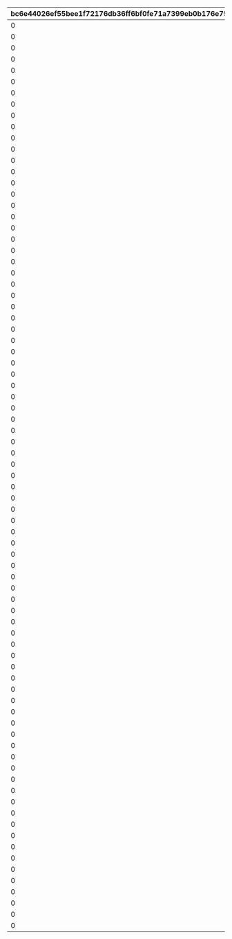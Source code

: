 |bc6e44026ef55bee1f72176db36ff6bf0fe71a7399eb0b176e7508c05b9ceeb8|ca643779a6122002291e5690ac31ac7777009e513b593efceb1c45bd588f0ba3|ee261624c0ab16fbd7938340639bc759f9b49398db5d7bfc3de03e4b992220e7|c9a376e530c65c1282fa701f5acc0c53f1660c2532e3d176fcaaccccbe695e62|ec06dcc926d932601d3aed7bdcf6634726851772a75aa8ecab061674423af2bb|ec99b738f1ac642472c3b65383fdb4a5404cf579b5caf71c31ce09312eaa10b9|14a8c2fdd6f66c714077af2b5b3616a83b3696c9aa930129be239e3f0f01ea6d|25e1cc9f32729e7215d0b5bdb381aba724de51d19a0d5b4d08ca949da21513bb|7c1b4c56f993e4c0b97e90c9a515649c64dc14962189b2bee41debbef0b4e4ec|
| --- | --- | --- | --- | --- | --- | --- | --- | --- |
|0|100111|50|30000|0|0|0|20000|5000|
|0|100112|50|30000|0|0|0|20000|5000|
|0|100113|50|30000|0|0|0|20000|5000|
|0|100121|125|45000|0|0|0|30000|12500|
|0|100122|125|45000|0|0|0|30000|12500|
|0|100123|125|45000|0|0|0|30000|12500|
|0|100131|200|60000|0|0|0|40000|20000|
|0|100132|200|60000|0|0|0|40000|20000|
|0|100133|200|60000|0|0|0|40000|20000|
|0|100211|50|30000|0|0|0|20000|5000|
|0|100212|50|30000|0|0|0|20000|5000|
|0|100213|50|30000|0|0|0|20000|5000|
|0|100221|125|45000|0|0|0|30000|12500|
|0|100222|125|45000|0|0|0|30000|12500|
|0|100223|125|45000|0|0|0|30000|12500|
|0|100231|200|60000|0|0|0|40000|20000|
|0|100232|200|60000|0|0|0|40000|20000|
|0|100233|200|60000|0|0|0|40000|20000|
|0|100311|50|30000|0|0|0|20000|5000|
|0|100312|50|30000|0|0|0|20000|5000|
|0|100313|50|30000|0|0|0|20000|5000|
|0|100321|125|45000|0|0|0|30000|12500|
|0|100322|125|45000|0|0|0|30000|12500|
|0|100323|125|45000|0|0|0|30000|12500|
|0|100331|200|60000|0|0|0|40000|20000|
|0|100332|200|60000|0|0|0|40000|20000|
|0|100333|200|60000|0|0|0|40000|20000|
|0|100411|50|30000|0|0|0|20000|5000|
|0|100412|50|30000|0|0|0|20000|5000|
|0|100413|50|30000|0|0|0|20000|5000|
|0|100421|125|45000|0|0|0|30000|12500|
|0|100422|125|45000|0|0|0|30000|12500|
|0|100423|125|45000|0|0|0|30000|12500|
|0|100431|200|60000|0|0|0|40000|20000|
|0|100432|200|60000|0|0|0|40000|20000|
|0|100433|200|60000|0|0|0|40000|20000|
|0|100511|50|30000|0|0|0|20000|5000|
|0|100512|50|30000|0|0|0|20000|5000|
|0|100513|50|30000|0|0|0|20000|5000|
|0|100521|125|45000|0|0|0|30000|12500|
|0|100522|125|45000|0|0|0|30000|12500|
|0|100523|125|45000|0|0|0|30000|12500|
|0|100531|200|60000|0|0|0|40000|20000|
|0|100532|200|60000|0|0|0|40000|20000|
|0|100533|200|60000|0|0|0|40000|20000|
|0|100611|50|30000|0|0|0|20000|5000|
|0|100612|50|30000|0|0|0|20000|5000|
|0|100613|50|30000|0|0|0|20000|5000|
|0|100621|125|45000|0|0|0|30000|12500|
|0|100622|125|45000|0|0|0|30000|12500|
|0|100623|125|45000|0|0|0|30000|12500|
|0|100631|200|60000|0|0|0|40000|20000|
|0|100632|200|60000|0|0|0|40000|20000|
|0|100633|200|60000|0|0|0|40000|20000|
|0|100711|50|30000|0|0|0|20000|5000|
|0|100712|50|30000|0|0|0|20000|5000|
|0|100713|50|30000|0|0|0|20000|5000|
|0|100721|125|45000|0|0|0|30000|12500|
|0|100722|125|45000|0|0|0|30000|12500|
|0|100723|125|45000|0|0|0|30000|12500|
|0|100731|200|60000|0|0|0|40000|20000|
|0|100732|200|60000|0|0|0|40000|20000|
|0|100733|200|60000|0|0|0|40000|20000|
|0|100811|50|30000|0|0|0|20000|5000|
|0|100812|50|30000|0|0|0|20000|5000|
|0|100813|50|30000|0|0|0|20000|5000|
|0|100821|125|45000|0|0|0|30000|12500|
|0|100822|125|45000|0|0|0|30000|12500|
|0|100823|125|45000|0|0|0|30000|12500|
|0|100831|200|60000|0|0|0|40000|20000|
|0|100832|200|60000|0|0|0|40000|20000|
|0|100833|200|60000|0|0|0|40000|20000|
|0|100911|50|30000|0|0|0|20000|5000|
|0|100912|50|30000|0|0|0|20000|5000|
|0|100913|50|30000|0|0|0|20000|5000|
|0|100921|125|45000|0|0|0|30000|12500|
|0|100922|125|45000|0|0|0|30000|12500|
|0|100923|125|45000|0|0|0|30000|12500|
|0|100931|200|60000|0|0|0|40000|20000|
|0|100932|200|60000|0|0|0|40000|20000|
|0|100933|200|60000|0|0|0|40000|20000|